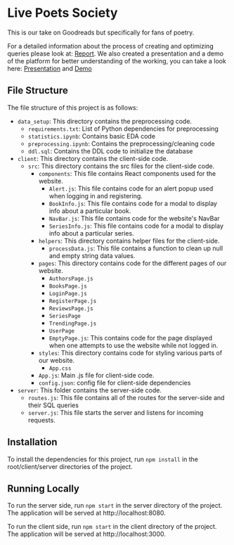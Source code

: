 # Live Poets Society
This is our take on Goodreads but specifically for fans of poetry.

For a detailed information about the process of creating and optimizing queries please look at: [Report](LivePoetsSocietyReport.pdf). We also created a presentation and a demo of the platform for better understanding of the working, you can take a look here: 
[Presentation](LivePoetsSocietyPresentation.pdf) and 
[Demo](LivePoetsSocietyDemo.mp4)

## File Structure
The file structure of this project is as follows:
- `data_setup`: This directory contains the preprocessing code.
    - `requirements.txt`: List of Python dependencies for preprocessing
    - `statistics.ipynb`: Contains basic EDA code
    - `preprocessing.ipynb`: Contains the preprocessing/cleaning code
    - `ddl.sql`: Contains the DDL code to initialize the database
- `client`: This directory contains the client-side code.
    - `src`: This directory contains the src files for the client-side code.
        - `components`: This file contains React components used for the website.
            - `Alert.js`: This file contains code for an alert popup used when logging in and registering.
            - `BookInfo.js`: This file contains code for a modal to display info about a particular book.
            - `NavBar.js`: This file contains code for the website's NavBar
            - `SeriesInfo.js`: This file contains code for a modal to display info about a particular series.
        - `helpers`: This directory contains helper files for the client-side.
            - `processData.js`: This file contains a function to clean up null and empty string data values.
        - `pages`: This directory contains code for the different pages of our website.
             - `AuthorsPage.js`
            - `BooksPage.js`
            - `LoginPage.js`
            - `RegisterPage.js`
            - `ReviewsPage.js`
            - `SeriesPage`
            - `TrendingPage.js`
            - `UserPage`
            - `EmptyPage.js`: This contains code for the page displayed when one attempts to use the website while not logged in.
        - `styles`: This directory contains code for styling various parts of our website.
            - `App.css`
        - `App.js`: Main .js file for client-side code.
        - `config.json`: config file for client-side dependencies
- `server`: This folder contains the server-side code.
    - `routes.js`: This file contains all of the routes for the server-side and their SQL queries
    - `server.js`: This file starts the server and listens for incoming requests.

## Installation
To install the dependencies for this project, run `npm install` in the root/client/server directories of the project.

## Running Locally
To run the server side, run `npm start` in the server directory of the project. The application will be served at http://localhost:8080.

To run the client side, run `npm start` in the client directory of the project. The application will be served at http://localhost:3000.




